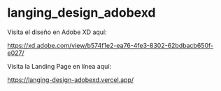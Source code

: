 # langing_design_adobexd

Visita el diseño en Adobe XD aquí:

https://xd.adobe.com/view/b574f1e2-ea76-4fe3-8302-62bdbacb650f-e027/


Visita la Landing Page en línea aquí:

https://langing-design-adobexd.vercel.app/
